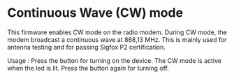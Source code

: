 # Continuous Wave (CW) mode

This firmware enables CW mode on the radio modem.
During CW mode, the modem broadcast a continuous wave at 868,13 MHz.
This is mainly used for antenna testing and for passing Sigfox P2 certification.

Usage :
Press the button for turning on the device. The CW mode is active when the led is lit.
Press the button again for turning off.